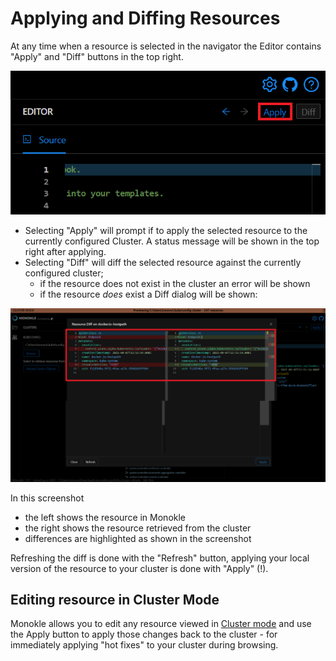 # Applying and Diffing Resources

At any time when a resource is selected in the navigator the Editor contains "Apply" and "Diff" buttons in the top right.

![Apply and Diff buttons](img/apply-and-diff-buttons.png)

- Selecting "Apply" will prompt if to apply the selected resource to the currently configured Cluster. A status message will be
  shown in the top right after applying.
- Selecting "Diff" will diff the selected resource against the currently configured cluster;
    - if the resource does not exist in the cluster an error will be shown
    - if the resource _does_ exist a Diff dialog will be shown:

![Resource Diff](img/resource-diff.png)

In this screenshot

- the left shows the resource in Monokle
- the right shows the resource retrieved from the cluster
- differences are highlighted as shown in the screenshot

Refreshing the diff is done with the "Refresh" button, applying your local version of the resource to your cluster is done with "Apply" (!).

## Editing resource in Cluster Mode

Monokle allows you to edit any resource viewed in [Cluster mode](cluster-integration.md) and use the Apply button to apply those changes back
to the cluster - for immediately applying "hot fixes" to your cluster during browsing.
